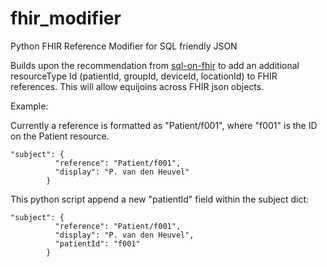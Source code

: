 # fhir_modifier
Python FHIR Reference Modifier for SQL friendly JSON

Builds upon the recommendation from [sql-on-fhir](https://github.com/FHIR/sql-on-fhir/blob/master/sql-on-fhir.md) to add an additional resourceType Id (patientId, groupId, deviceId, locationId) to FHIR references.  This will allow equijoins across FHIR json objects.

Example:

Currently a reference is formatted as "Patient/f001", where "f001" is the ID on the Patient resource.

```
"subject": {
          "reference": "Patient/f001",
          "display": "P. van den Heuvel"
        }
```

This python script append a new "patientId" field within the subject dict:
``` 
"subject": {
          "reference": "Patient/f001",
          "display": "P. van den Heuvel",
          "patientId": "f001"
        }
```
